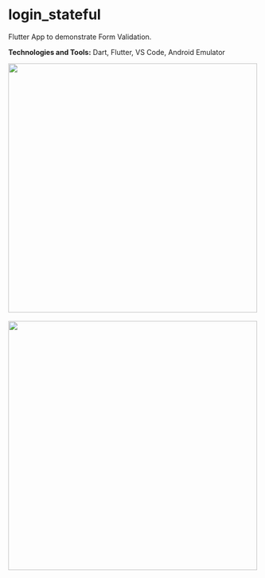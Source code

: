 # login_stateful

Flutter App to demonstrate Form Validation.

<b>Technologies and Tools:</b> Dart, Flutter, VS Code, Android Emulator

<img src="https://github.com/apatil88/FlutterDartProjects/blob/master/login_stateful/Screenshot_1531161742.png" height="500px" /> &nbsp;
<img src="https://github.com/apatil88/FlutterDartProjects/blob/master/login_stateful/Screenshot_1531161756.png" height="500px" />

